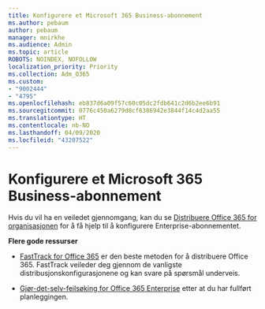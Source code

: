 ```yaml
---
title: Konfigurere et Microsoft 365 Business-abonnement
ms.author: pebaum
author: pebaum
manager: mnirkhe
ms.audience: Admin
ms.topic: article
ROBOTS: NOINDEX, NOFOLLOW
localization_priority: Priority
ms.collection: Adm_O365
ms.custom:
- "9002444"
- "4795"
ms.openlocfilehash: eb837d6a09f57c60c05dc2fdb641c2d6b2ee6b91
ms.sourcegitcommit: 0776c450a6279d8cf6386942e3844f14c4d2aa55
ms.translationtype: HT
ms.contentlocale: nb-NO
ms.lasthandoff: 04/09/2020
ms.locfileid: "43207522"
---
```

# <a name="set-up-a-microsoft-365-business-subscription"></a>Konfigurere et Microsoft 365 Business-abonnement

Hvis du vil ha en veiledet gjennomgang, kan du se [Distribuere Office 365 for organisasjonen](https://docs.microsoft.com/office365/enterprise/setup-overview-for-enterprises) for å få hjelp til å konfigurere Enterprise-abonnementet.

**Flere gode ressurser**

- [FastTrack for Office 365](https://docs.microsoft.com/fasttrack/O365-fasttrack-benefit-for-office-365) er den beste metoden for å distribuere Office 365. FastTrack veileder deg gjennom de vanligste distribusjonskonfigurasjonene og kan svare på spørsmål underveis. 

- [Gjør-det-selv-feilsøking for Office 365 Enterprise](https://docs.microsoft.com/office365/enterprise/setup-overview-for-enterprises#do-it-yourself-guided-deployment-of-office-365-enterprise) etter at du har fullført planleggingen. 

